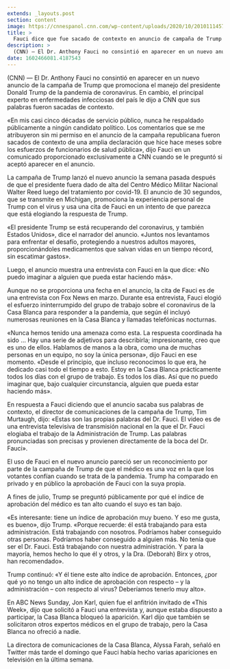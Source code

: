 ```yaml
--- 
extends: _layouts.post 
section: content 
image: https://cnnespanol.cnn.com/wp-content/uploads/2020/10/201011145759-fauci-trump-file-super-169.jpg?quality=100&strip=info 
title: > 
  Fauci dice que fue sacado de contexto en anuncio de campaña de Trump 
description: > 
  (CNN) — El Dr. Anthony Fauci no consintió en aparecer en un nuevo anuncio de la campaña de Trump que promociona el manejo del presidente Donald Trump de la pandemia de coronavirus.Luego, el anuncio muestra una entrevista con Fauci en la que dice: «No puedo imaginar a alguien que pueda estar haciendo más».Aunque no se proporciona una fecha en el anuncio, la cita de Fauci es de una entrevista con Fox News en marzo.El uso de Fauci en el nuevo anuncio pareció ser un reconocimiento por parte de la campaña de Trump de que el médico es una voz en la que los votantes confían cuando se trata de la pandemia.La directora de comunicaciones de la Casa Blanca, Alyssa Farah, señaló en Twitter más tarde el domingo que Fauci había hecho varias apariciones en televisión en la última semana. 
date: 1602466081.4187543 
--- 
```

(CNN) — El Dr. Anthony Fauci no consintió en aparecer en un nuevo anuncio de la campaña de Trump que promociona el manejo del presidente Donald Trump de la pandemia de coronavirus. En cambio, el principal experto en enfermedades infecciosas del país le dijo a CNN que sus palabras fueron sacadas de contexto.

«En mis casi cinco décadas de servicio público, nunca he respaldado públicamente a ningún candidato político. Los comentarios que se me atribuyeron sin mi permiso en el anuncio de la campaña republicana fueron sacados de contexto de una amplia declaración que hice hace meses sobre los esfuerzos de funcionarios de salud pública», dijo Fauci en un comunicado proporcionado exclusivamente a CNN cuando se le preguntó si aceptó aparecer en el anuncio.

La campaña de Trump lanzó el nuevo anuncio la semana pasada después de que el presidente fuera dado de alta del Centro Médico Militar Nacional Walter Reed luego del tratamiento por covid-19. El anuncio de 30 segundos, que se transmite en Michigan, promociona la experiencia personal de Trump con el virus y usa una cita de Fauci en un intento de que parezca que está elogiando la respuesta de Trump.

«El presidente Trump se está recuperando del coronavirus, y también Estados Unidos», dice el narrador del anuncio. «Juntos nos levantamos para enfrentar el desafío, protegiendo a nuestros adultos mayores, proporcionándoles medicamentos que salvan vidas en un tiempo récord, sin escatimar gastos».

Luego, el anuncio muestra una entrevista con Fauci en la que dice: «No puedo imaginar a alguien que pueda estar haciendo más».

Aunque no se proporciona una fecha en el anuncio, la cita de Fauci es de una entrevista con Fox News en marzo. Durante esa entrevista, Fauci elogió el esfuerzo ininterrumpido del grupo de trabajo sobre el coronavirus de la Casa Blanca para responder a la pandemia, que según él incluyó numerosas reuniones en la Casa Blanca y llamadas telefónicas nocturnas.

«Nunca hemos tenido una amenaza como esta. La respuesta coordinada ha sido … Hay una serie de adjetivos para describirla; impresionante, creo que es uno de ellos. Hablamos de manos a la obra, como una de muchas personas en un equipo, no soy la única persona», dijo Fauci en ese momento. «Desde el principio, que incluso reconocimos lo que era, he dedicado casi todo el tiempo a esto. Estoy en la Casa Blanca prácticamente todos los días con el grupo de trabajo. Es todos los días. Así que no puedo imaginar que, bajo cualquier circunstancia, alguien que pueda estar haciendo más».

En respuesta a Fauci diciendo que el anuncio sacaba sus palabras de contexto, el director de comunicaciones de la campaña de Trump, Tim Murtaugh, dijo: «Estas son las propias palabras del Dr. Fauci. El video es de una entrevista televisiva de transmisión nacional en la que el Dr. Fauci elogiaba el trabajo de la Administración de Trump. Las palabras pronunciadas son precisas y provienen directamente de la boca del Dr. Fauci».

El uso de Fauci en el nuevo anuncio pareció ser un reconocimiento por parte de la campaña de Trump de que el médico es una voz en la que los votantes confían cuando se trata de la pandemia. Trump ha comparado en privado y en público la aprobación de Fauci con la suya propia.

A fines de julio, Trump se preguntó públicamente por qué el índice de aprobación del médico es tan alto cuando el suyo es tan bajo.

«Es interesante: tiene un índice de aprobación muy bueno. Y eso me gusta, es bueno», dijo Trump. «Porque recuerde: él está trabajando para esta administración. Está trabajando con nosotros. Podríamos haber conseguido otras personas. Podríamos haber conseguido a alguien más. No tenía que ser el Dr. Fauci. Está trabajando con nuestra administración. Y para la mayoría, hemos hecho lo que él y otros, y la Dra. (Deborah) Birx y otros, han recomendado».

Trump continuó: «Y él tiene este alto índice de aprobación. Entonces, ¿por qué yo no tengo un alto índice de aprobación con respecto – y la administración – con respecto al virus? Deberíamos tenerlo muy alto».

En ABC News Sunday, Jon Karl, quien fue el anfitrión invitado de «This Week», dijo que solicitó a Fauci una entrevista y, aunque estaba dispuesto a participar, la Casa Blanca bloqueó la aparición. Karl dijo que también se solicitaron otros expertos médicos en el grupo de trabajo, pero la Casa Blanca no ofreció a nadie.

La directora de comunicaciones de la Casa Blanca, Alyssa Farah, señaló en Twitter más tarde el domingo que Fauci había hecho varias apariciones en televisión en la última semana.